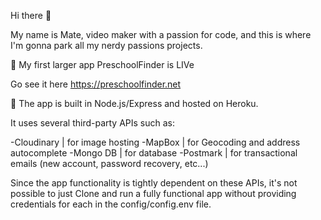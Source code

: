 Hi there 👋 

My name is Mate, video maker with a passion for code, and this is where I'm gonna park all my nerdy passions projects.

🚀 My first larger app PreschoolFinder is LIVe

Go see it here https://preschoolfinder.net

🤖 The app is built in Node.js/Express and hosted on Heroku.

It uses several third-party APIs such as:

-Cloudinary | for image hosting
-MapBox | for Geocoding and address autocomplete
-Mongo DB | for database
-Postmark | for transactional emails (new account, password recovery, etc...)

Since the app functionality is tightly dependent on these APIs, it's not possible to just Clone and run a fully functional app without providing credentials for each in the config/config.env file.

